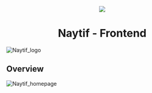 <p align="center">
  <a href="https://skillicons.dev">
    <img src="https://skillicons.dev/icons?i=react,tailwind,javascript,vite" />
  </a>
</p>
<h1 align="center">Naytif - Frontend</h1>

![Naytif_logo](/src/assets/naytifyellow.svg)

## Overview

![Naytif_homepage](/src/assets/LandingPage.svg)
